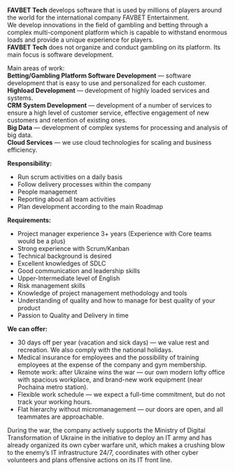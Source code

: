 **FAVBET Tech** develops software that is used by millions of players around
the world for the international company FAVBET Entertainment.  
We develop innovations in the field of gambling and betting through a complex
multi-component platform which is capable to withstand enormous loads and
provide a unique experience for players.  
**FAVBET Tech** does not organize and conduct gambling on its platform. Its
main focus is software development.  
  
Main areas of work:  
**Betting/Gambling Platform Software Development** — software development that
is easy to use and personalized for each customer.  
**Highload Development** — development of highly loaded services and systems.  
**CRM System Development** — development of a number of services to ensure a
high level of customer service, effective engagement of new customers and
retention of existing ones.  
**Big Data** — development of complex systems for processing and analysis of
big data.  
**Cloud Services** — we use cloud technologies for scaling and business
efficiency.

**Responsibility:**

  * Run scrum activities on a daily basis
  * Follow delivery processes within the company
  * People management
  * Reporting about all team activities
  * Plan development according to the main Roadmap

**Requirements:**

  * Project manager experience 3+ years (Experience with Core teams would be a plus)
  * Strong experience with Scrum/Kanban 
  * Technical background is desired
  * Excellent knowledges of SDLC
  * Good communication and leadership skills
  * Upper-Intermediate level of English
  * Risk management skills
  * Knowledge of project management methodology and tools
  * Understanding of quality and how to manage for best quality of your product
  * Passion to Quality and Delivery in time 

**We can offer:**

  * 30 days off per year (vacation and sick days) — we value rest and recreation. We also comply with the national holidays.
  * Medical insurance for employees and the possibility of training employees at the expense of the company and gym membership.
  * Remote work: after Ukraine wins the war — our own modern lofty office with spacious workplace, and brand-new work equipment (near Pochaina metro station).
  * Flexible work schedule — we expect a full-time commitment, but do not track your working hours.
  * Flat hierarchy without micromanagement — our doors are open, and all teammates are approachable.

During the war, the company actively supports the Ministry of Digital
Transformation of Ukraine in the initiative to deploy an IT army and has
already organized its own cyber warfare unit, which makes a crushing blow to
the enemy’s IT infrastructure 24/7, coordinates with other cyber volunteers
and plans offensive actions on its IT front line.